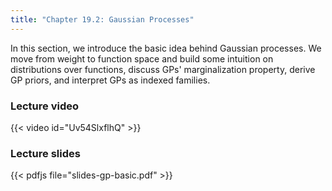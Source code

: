 ```yaml
---
title: "Chapter 19.2: Gaussian Processes"
---
```

In this section, we introduce the basic idea behind Gaussian processes. We move from weight to function space and build some intuition on distributions over functions, discuss GPs' marginalization property, derive GP priors, and interpret GPs as indexed families.  

<!--more-->

### Lecture video

{{< video id="Uv54SlxflhQ" >}}

### Lecture slides

{{< pdfjs file="slides-gp-basic.pdf" >}}
